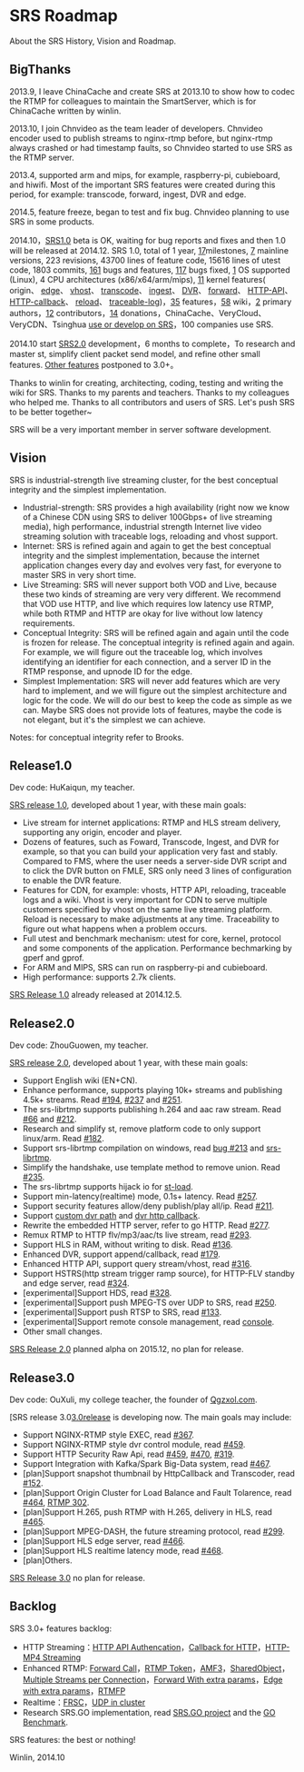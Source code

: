 # SRS Roadmap

About the SRS History, Vision and Roadmap.

## BigThanks

2013.9, I leave ChinaCache and create SRS at 2013.10 to show how to codec the RTMP for colleagues to maintain the SmartServer, which is for ChinaCache written by winlin.

2013.10, I join Chnvideo as the team leader of developers. Chnvideo encoder used to publish streams to nginx-rtmp before, but nginx-rtmp always crashed or had timestamp faults, so Chnvideo started to use SRS as the RTMP server.

2013.4, supported arm and mips, for example, raspberry-pi, cubieboard, and hiwifi. Most of the important SRS features were created during this period, for example: transcode, forward, ingest, DVR and edge.

2014.5, feature freeze, began to test and fix bug. Chnvideo planning to use SRS in some products.

2014.10，[SRS1.0][p1.0release] beta is OK, waiting for bug reports and fixes and then 1.0 will be released at 2014.12. SRS 1.0, total of 1 year, [17][releases]milestones, [7][1.0release] mainline versions, 223 revisions, 43700 lines of feature code, 15616 lines of utest code, 1803 commits, [161][issues] bugs and features, [117][1.0release] bugs fixed, [1][1.0release] OS supported (Linux), 4 CPU architectures (x86/x64/arm/mips), [11][1.0release] kernel features( origin、 [edge](v1_EN_Edge)、 [vhost](v1_EN_RtmpUrlVhost)、 [transcode](v1_EN_FFMPEG)、 [ingest](v1_EN_Ingest)、 [DVR](v1_EN_DVR)、 [forward](v1_EN_FFMPEG)、 [HTTP-API](v1_EN_HTTPApi)、 [HTTP-callback](v1_EN_HTTPCallback)、 [reload](v1_EN_Reload)、 [traceable-log](v1_EN_SrsLog))，[35][1.0release] features，[58](v1_EN_Home) wiki，[2][authors] primary authors，[12][authors] contributors，[14][donations] donations，ChinaCache、VeryCloud、VeryCDN、Tsinghua [use or develop on SRS](v1_EN_Sample)，100 companies use SRS.

2014.10 start [SRS2.0](v1_EN_Product#release20) development，6 months to complete，To research and master st, simplify client packet send model, and refine other small features. [Other features](v1_EN_Product#backlog) postponed to 3.0+。

Thanks to winlin for creating, architecting, coding, testing and writing the wiki for SRS. Thanks to my parents and teachers. Thanks to my colleagues who helped me. Thanks to all contributors and users of SRS. Let's push SRS to be better together~

SRS will be a very important member in server software development.

## Vision

SRS is industrial-strength live streaming cluster, for the best conceptual integrity and the simplest implementation.

* Industrial-strength: SRS provides a high availability (right now we know of a Chinese CDN using SRS to deliver 100Gbps+ of live streaming media), high performance, industrial strength Internet live video streaming solution with traceable logs, reloading and vhost support.
* Internet: SRS is refined again and again to get the best conceptual integrity and the simplest implementation, because the internet application changes every day and evolves very fast, for everyone to master SRS in very short time.
* Live Streaming: SRS will never support both VOD and Live, because these two kinds of streaming are very very different. We recommend that VOD use HTTP, and live which requires low latency use RTMP, while both RTMP and HTTP are okay for live without low latency requirements.
* Conceptual Integrity: SRS will be refined again and again until the code is frozen for release. The conceptual integrity is refined again and again. For example, we will figure out the traceable log, which involves identifying an identifier for each connection, and a server ID in the RTMP response, and upnode ID for the edge.
* Simplest Implementation: SRS will never add features which are very hard to implement, and we will figure out the simplest architecture and logic for the code. We will do our best to keep the code as simple as we can. Maybe SRS does not provide lots of features, maybe the code is not elegant, but it's the  simplest we can achieve.

Notes: for conceptual integrity refer to Brooks.

## Release1.0

Dev code: HuKaiqun, my teacher.

[SRS release 1.0][1.0release], developed about 1 year, with these main goals:

* Live stream for internet applications: RTMP and HLS stream delivery, supporting any origin, encoder and player.
* Dozens of features, such as Foward, Transcode, Ingest, and DVR for example, so that you can build your application very fast and stably. Compared to FMS, where the user needs a server-side DVR script and to click the DVR button on FMLE, SRS only need 3 lines of configuration to enable the DVR feature.
* Features for CDN, for example: vhosts, HTTP API, reloading, traceable logs and a wiki. Vhost is very important for CDN to serve multiple customers specified by vhost on the same live streaming platform. Reload is necessary to make adjustments at any time. Traceability to figure out what happens when a problem occurs.
* Full utest and benchmark mechanism: utest for core, kernel, protocol and some components of the application. Performance bechmarking by gperf and gprof.
* For ARM and MIPS, SRS can run on raspberry-pi and cubieboard.
* High performance: supports 2.7k clients.

[SRS Release 1.0][1.0release] already released at 2014.12.5.

## Release2.0

Dev code: ZhouGuowen, my teacher.

[SRS release 2.0][2.0release], developed about 1 year, with these main goals:

* Support English wiki (EN+CN).
* Enhance performance, supports playing 10k+ streams and publishing 4.5k+ streams. Read [#194][bug194], [#237][bug237] and [#251][bug251].
* The srs-librtmp supports publishing h.264 and aac raw stream. Read [#66][bug66] and [#212][bug212].
* Research and simplify st, remove platform code to only support linux/arm. Read [#182][bug182].
* Support srs-librtmp compilation on windows, read [bug #213][bug213] and [srs-librtmp][librtmp].
* Simplify the handshake, use template method to remove union. Read [#235][bug235].
* The srs-librtmp supports hijack io for [st-load][load].
* Support min-latency(realtime) mode, 0.1s+ latency. Read [#257][bug257].
* Support security features allow/deny publish/play all/ip. Read [#211][bug211].
* Support [custom dvr path][bug179] and [dvr http callback][bug274].
* Rewrite the embedded HTTP server, refer to go HTTP. Read [#277][bug277].
* Remux RTMP to HTTP flv/mp3/aac/ts live stream, read [#293][bug293].
* Support HLS in RAM, without writing to disk. Read [#136][bug136].
* Enhanced DVR, support append/callback, read [#179][bug179].
* Enhanced HTTP API, support query stream/vhost, read [#316][bug316].
* Support HSTRS(http stream trigger ramp source), for HTTP-FLV standby and edge server, read [#324][bug324].
* [experimental]Support HDS, read [#328][bug328].
* [experimental]Support push MPEG-TS over UDP to SRS, read [#250][bug250].
* [experimental]Support push RTSP to SRS, read [#133][bug133].
* [experimental]Support remote console management, read [console][console].
* Other small changes.

[SRS Release 2.0][2.0release] planned alpha on 2015.12, no plan for release.

## Release3.0

Dev code: OuXuli, my college teacher, the founder of [Qgzxol.com][qgzxol].

[SRS release 3.0[3.0release] is developing now. The main goals may include:

* Support NGINX-RTMP style EXEC, read [#367][bug367].
* Support NGINX-RTMP style dvr control module, read [#459][bug459].
* Support HTTP Security Raw Api, read [#459][bug459], [#470][bug470], [#319][bug319].
* Support Integration with Kafka/Spark Big-Data system, read [#467][bug467].
* [plan]Support snapshot thumbnail by HttpCallback and Transcoder, read [#152][bug152].
* [plan]Support Origin Cluster for Load Balance and Fault Tolarence, read [#464][bug464], [RTMP 302][bug92].
* [plan]Support H.265, push RTMP with H.265, delivery in HLS, read [#465][bug465].
* [plan]Support MPEG-DASH, the future streaming protocol, read [#299][bug299].
* [plan]Support HLS edge server, read [#466][bug466].
* [plan]Support HLS realtime latency mode, read [#468][bug468].
* [plan]Others.

[SRS Release 3.0][3.0release] no plan for release.

## Backlog

SRS 3.0+ features backlog:

* HTTP Streaming：[HTTP API Authencation][bug83]，[Callback for HTTP][bug52]，[HTTP-MP4 Streaming][bug174]
* Enhanced RTMP: [Forward Call][bug106]，[RTMP Token][bug71]，[AMF3][bug131]，[SharedObject][bug132]，[Multiple Streams per Connection][bug156]，[Forward With extra params][bug163]，[Edge with extra params][bug164]，[RTMFP][bug93]
* Realtime：[FRSC][bug90]，[UDP in cluster][bug94]
* Research SRS.GO implementation, read [SRS.GO project][srs_go] and the [GO Benchmark][blog_go].

SRS features: the best or nothing!

Winlin, 2014.10

[bug133]: https://github.com/ossrs/srs/issues/133
[bug94]: https://github.com/ossrs/srs/issues/94
[bug90]: https://github.com/ossrs/srs/issues/120
[bug93]: https://github.com/ossrs/srs/issues/93
[bug164]: https://github.com/ossrs/srs/issues/164
[bug163]: https://github.com/ossrs/srs/issues/163
[bug156]: https://github.com/ossrs/srs/issues/156
[bug132]: https://github.com/ossrs/srs/issues/132
[bug131]: https://github.com/ossrs/srs/issues/131
[bug71]: https://github.com/ossrs/srs/issues/71
[bug92]: https://github.com/ossrs/srs/issues/92
[bug106]: https://github.com/ossrs/srs/issues/106
[bug174]: https://github.com/ossrs/srs/issues/174
[bug52]: https://github.com/ossrs/srs/issues/52
[bug83]: https://github.com/ossrs/srs/issues/83
[bug130]: https://github.com/ossrs/srs/issues/130
[bug250]: https://github.com/ossrs/srs/issues/250
[bug324]: https://github.com/ossrs/srs/issues/324
[bug328]: https://github.com/ossrs/srs/issues/328
[bug316]: https://github.com/ossrs/srs/issues/316
[bug179]: https://github.com/ossrs/srs/issues/179
[bug136]: https://github.com/ossrs/srs/issues/136
[bug293]: https://github.com/ossrs/srs/issues/293
[bug194]: https://github.com/ossrs/srs/issues/194
[bug237]: https://github.com/ossrs/srs/issues/237
[bug251]: https://github.com/ossrs/srs/issues/251
[bug66]: https://github.com/ossrs/srs/issues/66
[bug212]: https://github.com/ossrs/srs/issues/212
[bug182]: https://github.com/ossrs/srs/issues/182
[bug213]: https://github.com/ossrs/srs/issues/213
[bug235]: https://github.com/ossrs/srs/issues/235
[bug257]: https://github.com/ossrs/srs/issues/257#issuecomment-66773208
[bug211]: https://github.com/ossrs/srs/issues/211
[bug179]: https://github.com/ossrs/srs/issues/179
[bug274]: https://github.com/ossrs/srs/issues/274
[bug277]: https://github.com/ossrs/srs/issues/277
[bug367]: https://github.com/ossrs/srs/issues/367
[bug464]: https://github.com/ossrs/srs/issues/464
[bug465]: https://github.com/ossrs/srs/issues/465
[bug299]: https://github.com/ossrs/srs/issues/299
[bug466]: https://github.com/ossrs/srs/issues/466
[bug467]: https://github.com/ossrs/srs/issues/467
[bug468]: https://github.com/ossrs/srs/issues/468
[bug367]: https://github.com/ossrs/srs/issues/367
[bug459]: https://github.com/ossrs/srs/issues/459
[bug470]: https://github.com/ossrs/srs/issues/470
[bug319]: https://github.com/ossrs/srs/issues/319
[bug152]: https://github.com/ossrs/srs/issues/152

[3.0release]: https://github.com/ossrs/srs/tree/develop
[2.0release]: https://github.com/ossrs/srs/tree/2.0release
[1.0release]: https://github.com/ossrs/srs/tree/1.0release
[p2.0release]: https://github.com/ossrs/srs/wiki/v1_EN_Product#release20
[p1.0release]: https://github.com/ossrs/srs/wiki/v1_EN_Product#release10
[backlog]: https://github.com/ossrs/srs/wiki/v1_EN_Product#backlog
[donations]: https://github.com/ossrs/srs/blob/develop/DONATIONS.txt
[issues]: https://github.com/ossrs/srs/issues
[releases]: https://github.com/ossrs/srs/releases
[authors]: https://github.com/ossrs/srs/tree/develop#authors
[librtmp]: https://github.com/winlinvip/srs.librtmp
[load]: https://github.com/winlinvip/st-load
[console]: http://ossrs.net:1985/console

[blog_go]: http://blog.csdn.net/win_lin/article/details/41379799
[srs_go]: https://github.com/winlinvip/srs.go
[qgzxol]: http://www.qgzxol.com
